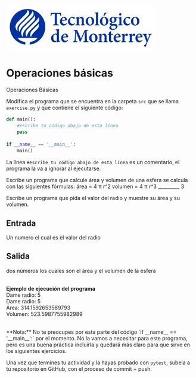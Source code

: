 ![Tec de Monterrey](../../images/logotecmty.png)
# Operaciones básicas
Operaciones Básicas

Modifica el programa que se encuentra en la carpeta `src` que se llama `exercise.py` y que contiene el siguiente código:

```python
def main():
    #escribe tu código abajo de esta línea
    pass

if __name__ == '__main__':
    main()
```

La línea `#escribe tu código abajo de esta línea` es un comentario, el programa la va a ignorar al ejecutarse.

Escribe un programa que calcule área y volumen de una esfera se calcula con las siguientes fórmulas:
área =  4 π r^2
volumen =  4 π r^3
          _________
              3

Escribe un programa que pida el valor del radio y muestre su área y su volumen.
<h2>Entrada</h2>
Un numero el cual es el valor del radio
<h2>Salida</h2>
dos números los cuales son el área y el volumen de la esfera

<br><b>Ejemplo de ejecución del programa</b>
<br>Dame radio: 5
<br>Dame radio: 5
<br>Área:  314.1592653589793
<br>Volumen:  523.5987755982989

<p>
<br>
**Nota:** No te preocupes por esta parte del código `if __name__ == '__main__':` por el momento. No la vamos a necesitar para este programa, pero es una buena práctica incluirla y quedará más claro para que sirve en los siguientes ejercicios.

Una vez que termines tu actividad y la hayas probado con `pytest`, subela a tu repositorio en GitHub, con el proceso de commit + push.
